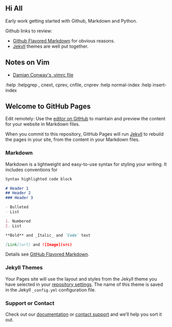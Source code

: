 ## Hi All

Early work getting started with Github, Markdown and Python.


Github links to review:
- [Github Flavored Markdown](https://guides.github.com/features/mastering-markdown) for obvious reasons.
- [Jekyll](https://jekyllrb.com) themes are well put together.

## Notes on Vim

- [Damian Conway's .vimrc file](https://github.com/thoughtstream/Damian-Conway-s-Vim-Setup)

:help :helpgrep <pattern>, cnext, cprev, cnfile, cnprev
:help normal-index
:help insert-index

## Welcome to GitHub Pages

Edit remotely:
Use the [editor on GitHub](https://github.com/remccormick/remccormick.github.io/edit/master/README.md) to maintain and preview the content for your website in Markdown files.

When you commit to this repository, GitHub Pages will run [Jekyll](https://jekyllrb.com/) to rebuild the pages in your site, from the content in your Markdown files.

### Markdown

Markdown is a lightweight and easy-to-use syntax for styling your writing. It includes conventions for

```markdown
Syntax highlighted code block

# Header 1
## Header 2
### Header 3

- Bulleted
- List

1. Numbered
2. List

**Bold** and _Italic_ and `Code` text

[Link](url) and ![Image](src)
```

Details see [GitHub Flavored Markdown](https://guides.github.com/features/mastering-markdown/).

### Jekyll Themes

Your Pages site will use the layout and styles from the Jekyll theme you have selected in your [repository settings](https://github.com/remccormick/remccormick.github.io/settings). The name of this theme is saved in the Jekyll `_config.yml` configuration file.

### Support or Contact

Check out our [documentation](https://help.github.com/categories/github-pages-basics/) or [contact support](https://github.com/contact) and we’ll help you sort it out.
